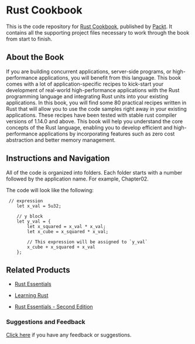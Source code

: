 # Rust Cookbook
This is the code repository for [Rust Cookbook](https://www.packtpub.com/application-development/rust-cookbook?utm_source=github&utm_medium=repository&utm_campaign=9781785880254), published by [Packt](https://www.packtpub.com/?utm_source=github). It contains all the supporting project files necessary to work through the book from start to finish.
## About the Book
If you are building concurrent applications, server-side programs, or high-performance applications, you will benefit from this language. This book comes with a lot of application-specific recipes to kick-start your development of real-world high-performance applications with the Rust programming language and integrating Rust units into your existing applications. In this book, you will find some 80 practical recipes written in Rust that will allow you to use the code samples right away in your existing applications. These recipes have been tested with stable rust compiler versions of 1.14.0 and above.
This book will help you understand the core concepts of the Rust language, enabling you to develop efficient and high-performance applications by incorporating features such as zero cost abstraction and better memory management.


## Instructions and Navigation
All of the code is organized into folders. Each folder starts with a number followed by the application name. For example, Chapter02.



The code will look like the following:
```
 // expression
    let x_val = 5u32;

    // y block 
    let y_val = {
        let x_squared = x_val * x_val;
        let x_cube = x_squared * x_val;

        // This expression will be assigned to `y_val`
        x_cube + x_squared + x_val
    };

```



## Related Products
* [Rust Essentials](https://www.packtpub.com/application-development/rust-essentials?utm_source=github&utm_medium=repository&utm_campaign=9781785285769)

* [Learning Rust](https://www.packtpub.com/application-development/learning-rust?utm_source=github&utm_medium=repository&utm_campaign=9781785884306)

* [Rust Essentials - Second Edition](https://www.packtpub.com/application-development/rust-essentials-second-edition?utm_source=github&utm_medium=repository&utm_campaign=9781788390019)

### Suggestions and Feedback
[Click here](https://docs.google.com/forms/d/e/1FAIpQLSe5qwunkGf6PUvzPirPDtuy1Du5Rlzew23UBp2S-P3wB-GcwQ/viewform) if you have any feedback or suggestions.
